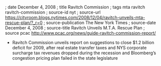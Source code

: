 ; date December 4, 2008
; title Ravitch Commission
; tags mta ravitch ravitch-commission
; source-id nyt
; source-url https://cityroom.blogs.nytimes.com/2008/12/04/ravitch-unveils-mta-rescue-plan/?_r=0
; source-publication The New York Times
; source-date December 4, 2008
; source-title Ravitch Unveils M.T.A. Rescue Plan
; source pcac http://www.pcac.org/news/guide-ravitch-commission-report/

- Ravitch Commission unveils report on suggestions to close $1.2 billion deficit for 2009, after real estate transfer taxes and NYS corporate surcharge tax revenues dropped during the recession and Bloomberg’s congestion pricing plan failed in the state legislature
